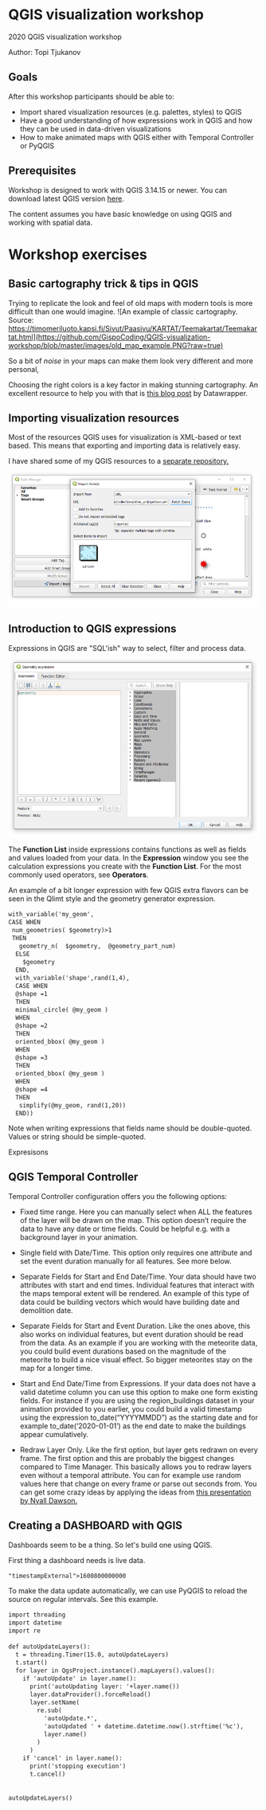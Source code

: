 # QGIS visualization workshop
 2020 QGIS visualization workshop

Author: Topi Tjukanov

## Goals

After this workshop participants should be able to:
- Import shared visualization resources (e.g. palettes, styles) to QGIS
- Have a good understanding of how expressions work in QGIS and how they can be used in data-driven visualizations
- How to make animated maps with QGIS either with Temporal Controller or PyQGIS

## Prerequisites
Workshop is designed to work with QGIS 3.14.15 or newer. You can download latest QGIS version [here](https://qgis.org/en/site/forusers/download.html). 

The content assumes you have basic knowledge on using QGIS and working with spatial data. 

# Workshop exercises
## Basic cartography trick & tips in QGIS


Trying to replicate the look and feel of old maps with modern tools is more difficult than one would imagine. 
![An example of classic cartography. Source: https://timomeriluoto.kapsi.fi/Sivut/Paasivu/KARTAT/Teemakartat/Teemakartat.html](https://github.com/GispoCoding/QGIS-visualization-workshop/blob/master/images/old_map_example.PNG?raw=true)

So a bit of *noise* in your maps can make them look very different and more personal, 

Choosing the right colors is a key factor in making stunning cartography. An excellent resource to help you with that is [this blog post](https://blog.datawrapper.de/beautifulcolors/) by Datawrapper. 

## Importing visualization resources
Most of the resources QGIS uses for visualization is XML-based or text based. This means that exporting and importing data is relatively easy. 

I have shared some of my QGIS resources to a [separate repository. ](https://github.com/tjukanovt/qgis_styles)

![You can import style files directly from an URL to your Style Manager.](https://raw.githubusercontent.com/GispoCoding/QGIS-visualization-workshop/master/images/import_style.PNG)


## Introduction to QGIS expressions
Expressions in QGIS are "SQL'ish" way to select, filter and process data. 

![Expression dialog can be found from QGIS in several places](https://raw.githubusercontent.com/GispoCoding/QGIS-visualization-workshop/master/images/expression_dialog.PNG)

The **Function List** inside expressions contains functions as well as fields and values loaded from your data. In the **Expression** window you see the calculation expressions you create with the **Function List**. For the most commonly used operators, see **Operators**.

An example of a bit longer expression with few QGIS extra flavors can be seen in the Qlimt style and the geometry generator expression. 
```
with_variable('my_geom',
CASE WHEN 
 num_geometries( $geometry)>1
 THEN 
   geometry_n(  $geometry,  @geometry_part_num)
  ELSE
    $geometry
  END,
  with_variable('shape',rand(1,4),
  CASE WHEN 
  @shape =1
  THEN 
  minimal_circle( @my_geom )
  WHEN
  @shape =2
  THEN
  oriented_bbox( @my_geom )
  WHEN
  @shape =3
  THEN
  oriented_bbox( @my_geom )
  WHEN
  @shape =4
  THEN
   simplify(@my_geom, rand(1,20))
  END))
  ```

Note when writing expressions that fields name should be double-quoted. Values or string should be simple-quoted.

Expresisons 

## QGIS Temporal Controller

Temporal Controller configuration offers you the following options:

-   Fixed time range. Here you can manually select when ALL the features of the layer will be drawn on the map. This option doesn’t require the data to have any date or time fields. Could be helpful e.g. with a background layer in your animation.
    
-   Single field with Date/Time. This option only requires one attribute and set the event duration manually for all features. See more below.
-   Separate Fields for Start and End Date/Time. Your data should have two attributes with start and end times. Individual features that interact with the maps temporal extent will be rendered. An example of this type of data could be building vectors which would have building date and demolition date.
-   Separate Fields for Start and Event Duration. Like the ones above, this also works on individual features, but event duration should be read from the data. As an example if you are working with the meteorite data, you could build event durations based on the magnitude of the meteorite to build a nice visual effect. So bigger meteorites stay on the map for a longer time.
-   Start and End Date/Time from Expressions. If your data does not have a valid datetime column you can use this option to make one form existing fields. For instance if you are using the region_buildings dataset in your animation provided to you earlier, you could build a valid timestamp using the expression to_date(“YYYYMMDD”) as the starting date and for example to_date(‘2020-01-01’) as the end date to make the buildings appear cumulatively.
- Redraw Layer Only. Like the first option, but layer gets redrawn on every frame. The first option and this are probably the biggest changes compared to Time Manager. This basically allows you to redraw layers even without a temporal attribute. You can for example use random values here that change on every frame or parse out seconds from. You can get some crazy ideas by applying the ideas from [this presentation by Nyall Dawson.](http://www.youtube.com/watch?v=v8li0VdrDBI)

## Creating a DASHBOARD with QGIS
Dashboards seem to be a thing. So let's build one using QGIS.

First thing a dashboard needs is live data.

    "timestampExternal">1600800000000

To make the data update automatically, we can use PyQGIS to reload the source on regular intervals. See this example.

    import threading
    import datetime
    import re
    
    def autoUpdateLayers():
      t = threading.Timer(15.0, autoUpdateLayers)
      t.start()
      for layer in QgsProject.instance().mapLayers().values():
        if 'autoUpdate' in layer.name():
          print('autoUpdating layer: '+layer.name())
          layer.dataProvider().forceReload()
          layer.setName(
            re.sub(
              'autoUpdate.*',
              'autoUpdated ' + datetime.datetime.now().strftime('%c'),
              layer.name()
            )
          )
        if 'cancel' in layer.name():
          print('stopping execution')
          t.cancel()
    
    
    autoUpdateLayers()
